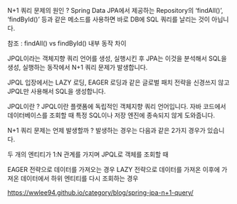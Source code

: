 N+1 쿼리 문제의 원인 ?
Spring Data JPA에서 제공하는 Repository의 ‘findAll()’, ‘findById()’ 등과 같은 메소드를 사용하면 바로 DB에 SQL 쿼리를 날리는 것이 아닙니다.

참조 : findAll() vs findById() 내부 동작 차이

JPQL이라는 객체지향 쿼리 언어를 생성, 실행시킨 후 JPA는 이것을 분석해서 SQL을 생성, 실행하는 동작에서 N+1 쿼리 문제가 발생합니다.

JPQL 입장에서는 LAZY 로딩, EAGER 로딩과 같은 글로벌 패치 전략을 신경쓰지 않고 JPQL만 사용해서 SQL을 생성합니다.

JPQL이란 ?
JPQL이란 플랫폼에 독립적인 객체지향 쿼리 언어입니다.
자바 코드에서 데이터베이스를 조회할 때 특정 SQL이나 저장 엔진에 종속되지 않게 도와줍니다.

N+1 쿼리 문제는 언제 발생할까 ?
발생하는 경우는 다음과 같은 2가지 경우가 있습니다.

두 개의 엔티티가 1:N 관계를 가지며 JPQL로 객체를 조회할 때

EAGER 전략으로 데이터를 가져오는 경우
LAZY 전략으로 데이터를 가져온 이후에 가져온 데이터에서 하위 엔티티를 다시 조회하는 경우






https://wwlee94.github.io/category/blog/spring-jpa-n+1-query/
